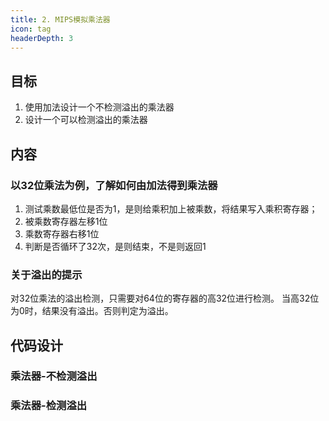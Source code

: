 ```yaml
---
title: 2. MIPS模拟乘法器
icon: tag
headerDepth: 3
---
```

## 目标
1. 使用加法设计一个不检测溢出的乘法器
2. 设计一个可以检测溢出的乘法器

## 内容
### 以32位乘法为例，了解如何由加法得到乘法器
1. 测试乘数最低位是否为1，是则给乘积加上被乘数，将结果写入乘积寄存器；
2. 被乘数寄存器左移1位
3. 乘数寄存器右移1位
4. 判断是否循环了32次，是则结束，不是则返回1

### 关于溢出的提示
对32位乘法的溢出检测，只需要对64位的寄存器的高32位进行检测。
当高32位为0时，结果没有溢出。否则判定为溢出。

## 代码设计
### 乘法器-不检测溢出

### 乘法器-检测溢出

